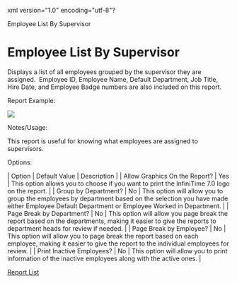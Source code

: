 xml version="1.0" encoding="utf-8"?





Employee List By Supervisor




# Employee List By Supervisor

Displays a list of all employees grouped by the supervisor they are assigned.  Employee ID, Employee Name, Default Department, Job Title, Hire Date, and Employee Badge numbers are also included on this report.

Report Example:

![](images_2/Employee_List_With_Supervisors.gif)

Notes/Usage:

This report is useful for knowing what employees are assigned to supervisors.

Options:

| Option | Default Value | Description |
| Allow Graphics On the Report? | Yes | This option allows you to choose if you want to print the InfiniTime 7.0 logo on the report. |
| Group by Department? | No | This option will allow you to group the employees by department based on the selection you have made either Employee Default Department or Employee Worked in Department. |
| Page Break by Department? | No | This option will allow you page break the report based on the departments, making it easier to give the reports to department heads for review if needed. |
| Page Break by Employee? | No | This option will allow you to page break the report based on each employee, making it easier to give the report to the individual employees for review. |
| Print Inactive Employees? | No | This option will allow you to print information of the inactive employees along with the active ones. |

[Report List](/InfiniTime/help%20file/Reports/Report_List.md)